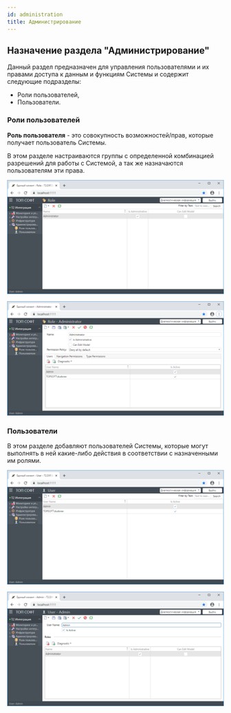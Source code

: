 ```yaml
---
id: administration
title: Администрирование
---
```


## Назначение раздела "Администрирование"

Данный раздел предназначен для управления пользователями и их правами доступа к данным и функциям Системы и содержит следующие подразделы:
- Роли пользователей,
- Пользователи.

### Роли пользователей

**Роль пользователя** - это совокупность возможностей/прав, которые получает пользователь Системы.

В этом разделе настраиваются группы с определенной комбинацией разрешений для работы с Системой, а так же назначаются пользователям эти права.


![img](../_assets/DIP-Admin-UserRoles.png)


![img](../_assets/DIP-Admin-UserRole.png)


### Пользователи

В этом разделе добавляют пользователей Системы, которые могут выполнять в ней какие-либо действия в соответствии с назначенными им ролями.


![img](../_assets/DIP-Admin-Users.png)


![img](../_assets/DIP-Admin-User.png)

